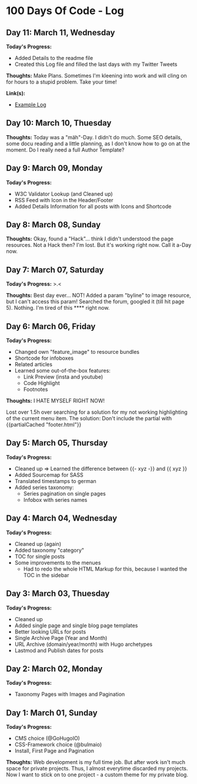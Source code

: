 # 100 Days Of Code - Log

## Day 11: March 11, Wednesday

**Today's Progress:**
* Added Details to the readme file
* Created this Log file and filled the last days with my Twitter Tweets

**Thoughts:** Make Plans. Sometimes I'm kleening into work and will cling on for hours to a stupid problem. Take your time!

**Link(s):**
* [Example Log](https://github.com/kallaway/100-days-of-code/blob/master/log.md)

## Day 10: March 10, Thuesday

**Thoughts:** Today was a "mäh"-Day. I didn't do much. Some SEO details, some docu reading and a little planning, as I don't know how to go on at the moment. Do I really need a full Author Template?

## Day 9: March 09, Monday

**Today's Progress:**
- W3C Validator Lookup (and Cleaned up)
- RSS Feed with Icon in the Header/Footer
- Added Details Information for all posts with Icons and Shortcode

## Day 8: March 08, Sunday

**Thoughts:** Okay, found a "Hack"... think I didn't understood the page resources. Not a Hack then? I'm lost. But it's working right now.
Call it a-Day now.

## Day 7: March 07, Saturday

**Today's Progress:** >.<

**Thoughts:** Best day ever... NOT!
Added a param "byline" to image resource, but I can't access this param! Searched the forum, googled it (till hit page 5). Nothing. I'm tired of this **** right now.

## Day 6: March 06, Friday

**Today's Progress:**
- Changed own "feature_image" to resource bundles
- Shortcode for infoboxes
- Related articles
- Learned some out-of-the-box features: 
  - Link Preview (insta and youtube)
  - Code Highlight
  - Footnotes

**Thoughts:** I HATE MYSELF RIGHT NOW!

Lost over 1.5h over searching for a solution for my not working highlighting of the current menu item.
The solution: Don't include the partial with {{partialCached "footer.html"}}

## Day 5: March 05, Thursday

**Today's Progress:**
- Cleaned up => Learned the difference between {{- xyz -}} and {{ xyz }}
- Added Sourcemap for SASS
- Translated timestamps to german
- Added series taxonomy:
  - Series pagination on single pages
  - Infobox with series names

## Day 4: March 04, Wednesday

**Today's Progress:**
- Cleaned up (again)
- Added taxonomy "category"
- TOC for single posts
- Some improvements to the menues
  - Had to redo the whole HTML Markup for this, because I wanted the TOC in the sidebar

## Day 3: March 03, Thuesday

**Today's Progress:**
- Cleaned up
- Added single page and single blog page templates
- Better looking URLs for posts
- Single Archive Page (Year and Month)
- URL Archive (domain/year/month) with Hugo archetypes
- Lastmod and Publish dates for posts

## Day 2: March 02, Monday

**Today's Progress:**
- Taxonomy Pages with Images and Pagination

## Day 1: March 01, Sunday

**Today's Progress:**
- CMS choice (@GoHugoIO)
- CSS-Framework choice (@bulmaio)
- Install, First Page and Pagination

**Thoughts:** Web development is my full time job. But after work isn't much space for private projects. Thus, I almost everytime discarded my projects.
Now I want to stick on to one project - a custom theme for my private blog.
